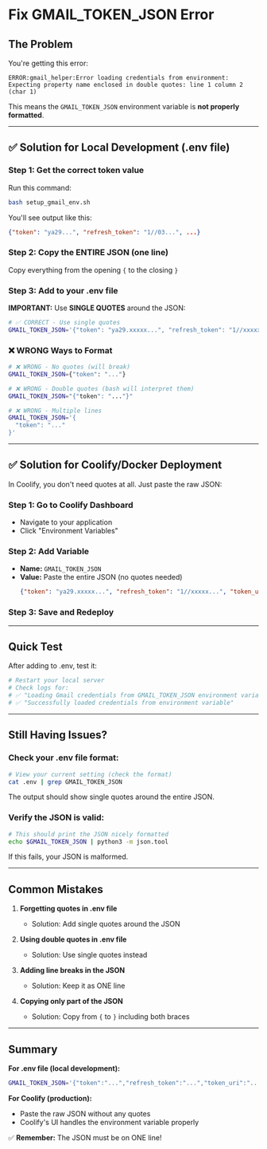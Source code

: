 # Fix GMAIL_TOKEN_JSON Error

## The Problem

You're getting this error:
```
ERROR:gmail_helper:Error loading credentials from environment: 
Expecting property name enclosed in double quotes: line 1 column 2 (char 1)
```

This means the `GMAIL_TOKEN_JSON` environment variable is **not properly formatted**.

---

## ✅ Solution for Local Development (.env file)

### Step 1: Get the correct token value

Run this command:
```bash
bash setup_gmail_env.sh
```

You'll see output like this:
```json
{"token": "ya29...", "refresh_token": "1//03...", ...}
```

### Step 2: Copy the ENTIRE JSON (one line)

Copy everything from the opening `{` to the closing `}`

### Step 3: Add to your .env file

**IMPORTANT:** Use **SINGLE QUOTES** around the JSON:

```bash
# ✅ CORRECT - Use single quotes
GMAIL_TOKEN_JSON='{"token": "ya29.xxxxx...", "refresh_token": "1//xxxxx...", "token_uri": "https://oauth2.googleapis.com/token", "client_id": "YOUR-CLIENT-ID.apps.googleusercontent.com", "client_secret": "YOUR-CLIENT-SECRET", "scopes": ["https://www.googleapis.com/auth/gmail.readonly"], "universe_domain": "googleapis.com", "account": "", "expiry": "2025-10-13T09:39:11Z"}'
```

### ❌ WRONG Ways to Format

```bash
# ❌ WRONG - No quotes (will break)
GMAIL_TOKEN_JSON={"token": "..."}

# ❌ WRONG - Double quotes (bash will interpret them)
GMAIL_TOKEN_JSON="{"token": "..."}"

# ❌ WRONG - Multiple lines
GMAIL_TOKEN_JSON='{
  "token": "..."
}'
```

---

## ✅ Solution for Coolify/Docker Deployment

In Coolify, you don't need quotes at all. Just paste the raw JSON:

### Step 1: Go to Coolify Dashboard
- Navigate to your application
- Click "Environment Variables"

### Step 2: Add Variable
- **Name:** `GMAIL_TOKEN_JSON`
- **Value:** Paste the entire JSON (no quotes needed)
  ```json
  {"token": "ya29.xxxxx...", "refresh_token": "1//xxxxx...", "token_uri": "https://oauth2.googleapis.com/token", "client_id": "YOUR-CLIENT-ID.apps.googleusercontent.com", "client_secret": "YOUR-CLIENT-SECRET", "scopes": ["https://www.googleapis.com/auth/gmail.readonly"], "universe_domain": "googleapis.com", "account": "", "expiry": "2025-10-13T09:39:11Z"}
  ```

### Step 3: Save and Redeploy

---

## Quick Test

After adding to .env, test it:

```bash
# Restart your local server
# Check logs for:
# ✅ "Loading Gmail credentials from GMAIL_TOKEN_JSON environment variable"
# ✅ "Successfully loaded credentials from environment variable"
```

---

## Still Having Issues?

### Check your .env file format:

```bash
# View your current setting (check the format)
cat .env | grep GMAIL_TOKEN_JSON
```

The output should show single quotes around the entire JSON.

### Verify the JSON is valid:

```bash
# This should print the JSON nicely formatted
echo $GMAIL_TOKEN_JSON | python3 -m json.tool
```

If this fails, your JSON is malformed.

---

## Common Mistakes

1. **Forgetting quotes in .env file**
   - Solution: Add single quotes around the JSON

2. **Using double quotes in .env file**
   - Solution: Use single quotes instead

3. **Adding line breaks in the JSON**
   - Solution: Keep it as ONE line

4. **Copying only part of the JSON**
   - Solution: Copy from `{` to `}` including both braces

---

## Summary

**For .env file (local development):**
```bash
GMAIL_TOKEN_JSON='{"token":"...","refresh_token":"...","token_uri":"...","client_id":"...","client_secret":"...","scopes":["..."],"universe_domain":"...","account":"","expiry":"..."}'
```

**For Coolify (production):**
- Paste the raw JSON without any quotes
- Coolify's UI handles the environment variable properly

✅ **Remember:** The JSON must be on ONE line!
